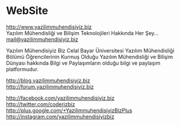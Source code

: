 # WebSite
http://www.yazilimmuhendisiyiz.biz                                
Yazılım Mühendisliği ve Bilişim Teknolojileri Hakkında Her Şey...    mail@yazilimmuhendisiyiz.biz     

Yazılım Mühendisiyiz Biz Celal Bayar Üniversitesi Yazılım Mühendisliği Bölümü Öğrencilerinin Kurmuş Olduğu Yazılım Mühendisliği ve Bilişim Dünyası hakkında Bilgi ve Paylaşımların olduğu bilgi ve paylaşım platformudur.  

http://blog.yazilimmuhendisiyiz.biz                                
http://forum.yazilimmuhendisiyiz.biz                       

http://facebook.com/yazilimmuhendisiyiz.biz                        
http://twitter.com/coderizbiz                          
http://plus.google.com/+YazilimmuhendisiyizBizPlus                           
http://instagram.com/yazilimmuhendisiyizbiz
